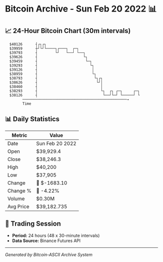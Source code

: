 # Bitcoin Archive - Sun Feb 20 2022 📊

## 📈 24-Hour Bitcoin Chart (30m intervals)

```
  $40126      ┤┌┐┌┐                                            
  $39959      ┼┘└┘└────┐┌───┐  ┌─┐                             
  $39793      ┤        └┘   └──┘ └──┐                          
  $39626      ┤                     └┐                         
  $39459      ┤                      └─┐                       
  $39293      ┤                        └┐                      
  $39126      ┤                         │                      
  $38959      ┤                         └┐                     
  $38793      ┤                          └┐┌┐                  
  $38626      ┤                           └┘│                  
  $38460      ┤                             │                  
  $38293      ┤                             └┐  ┌┐ ┌─┐     ┌─┐ 
  $38126      ┤                              └──┘└─┘ └─────┘ └ 
        ────────────────────────────────────────────────→
        Time
```

## 📊 Daily Statistics

| Metric | Value |
|--------|-------|
| Date | Sun Feb 20 2022 |
| Open | $39,929.4 |
| Close | $38,246.3 |
| High | $40,200 |
| Low | $37,905 |
| Change | 🔴 $-1683.10 |
| Change % | 🔴 -4.22% |
| Volume | $0.30M |
| Avg Price | $39,182.735 |

## 📅 Trading Session

- **Period:** 24 hours (48 x 30-minute intervals)
- **Data Source:** Binance Futures API

---
*Generated by Bitcoin-ASCII Archive System*
